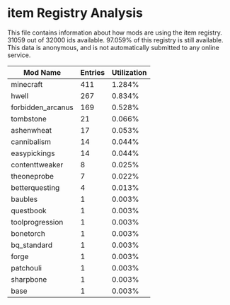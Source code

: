 # item Registry Analysis

This file contains information about how mods are using the item registry. 31059
out of 32000 ids available. 97.059% of this registry is still available. This
data is anonymous, and is not automatically submitted to any online service.


| Mod Name          | Entries | Utilization |
|-------------------|---------|-------------|
| minecraft         | 411     | 1.284%      |
| hwell             | 267     | 0.834%      |
| forbidden_arcanus | 169     | 0.528%      |
| tombstone         | 21      | 0.066%      |
| ashenwheat        | 17      | 0.053%      |
| cannibalism       | 14      | 0.044%      |
| easypickings      | 14      | 0.044%      |
| contenttweaker    | 8       | 0.025%      |
| theoneprobe       | 7       | 0.022%      |
| betterquesting    | 4       | 0.013%      |
| baubles           | 1       | 0.003%      |
| questbook         | 1       | 0.003%      |
| toolprogression   | 1       | 0.003%      |
| bonetorch         | 1       | 0.003%      |
| bq_standard       | 1       | 0.003%      |
| forge             | 1       | 0.003%      |
| patchouli         | 1       | 0.003%      |
| sharpbone         | 1       | 0.003%      |
| base              | 1       | 0.003%      |
